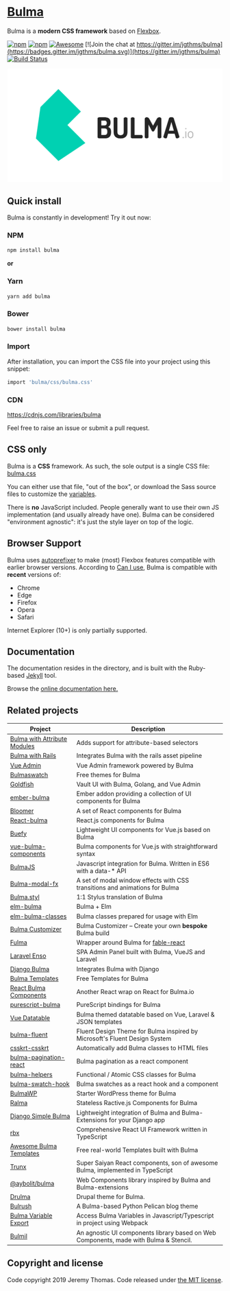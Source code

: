 # [Bulma](https://bulma.io)

Bulma is a **modern CSS framework** based on [Flexbox](https://developer.mozilla.org/en-US/docs/Web/CSS/CSS_Flexible_Box_Layout/Using_CSS_flexible_boxes).

[![npm](https://img.shields.io/npm/v/bulma.svg)][npm-link] [![npm](https://img.shields.io/npm/dm/bulma.svg)][npm-link] [![Awesome][awesome-badge]][awesome-link] [![Join the chat at https://gitter.im/jgthms/bulma](https://badges.gitter.im/jgthms/bulma.svg)](https://gitter.im/jgthms/bulma) [![Build Status](https://travis-ci.org/jgthms/bulma.svg?branch=master)](https://travis-ci.org/jgthms/bulma)

[![Bulma: a Flexbox CSS framework](https://raw.githubusercontent.com/jgthms/bulma/master/docs/images/bulma-banner.png)](https://bulma.io)

## Quick install

Bulma is constantly in development! Try it out now:

### NPM

```sh
npm install bulma
```

**or**

### Yarn

```sh
yarn add bulma
```

### Bower

```sh
bower install bulma
```

### Import

After installation, you can import the CSS file into your project using this snippet:

```sh
import 'bulma/css/bulma.css'
```

### CDN

<https://cdnjs.com/libraries/bulma>

Feel free to raise an issue or submit a pull request.

## CSS only

Bulma is a **CSS** framework. As such, the sole output is a single CSS file: [bulma.css](https://github.com/jgthms/bulma/blob/master/css/bulma.css)

You can either use that file, "out of the box", or download the Sass source files to customize the [variables](https://bulma.io/documentation/overview/variables/).

There is **no** JavaScript included. People generally want to use their own JS implementation (and usually already have one). Bulma can be considered "environment agnostic": it's just the style layer on top of the logic.

## Browser Support

Bulma uses [autoprefixer](https://github.com/postcss/autoprefixer) to make (most) Flexbox features compatible with earlier browser versions. According to [Can I use](https://caniuse.com/#feat=flexbox), Bulma is compatible with **recent** versions of:

- Chrome
- Edge
- Firefox
- Opera
- Safari

Internet Explorer (10+) is only partially supported.

## Documentation

The documentation resides in the <docs> directory, and is built with the Ruby-based [Jekyll](https://jekyllrb.com/) tool.

Browse the [online documentation here.](https://bulma.io/documentation/overview/start/)

## Related projects

Project                                                                             | Description
----------------------------------------------------------------------------------- | -------------------------------------------------------------------------------------
[Bulma with Attribute Modules](https://github.com/j5bot/bulma-attribute-selectors)  | Adds support for attribute-based selectors
[Bulma with Rails](https://github.com/joshuajansen/bulma-rails)                     | Integrates Bulma with the rails asset pipeline
[Vue Admin](https://github.com/vue-bulma/vue-admin)                                 | Vue Admin framework powered by Bulma
[Bulmaswatch](https://github.com/jenil/bulmaswatch)                                 | Free themes for Bulma
[Goldfish](https://github.com/Caiyeon/goldfish)                                     | Vault UI with Bulma, Golang, and Vue Admin
[ember-bulma](https://github.com/open-tux/ember-bulma)                              | Ember addon providing a collection of UI components for Bulma
[Bloomer](https://bloomer.js.org)                                                   | A set of React components for Bulma
[React-bulma](https://github.com/kulakowka/react-bulma)                             | React.js components for Bulma
[Buefy](https://buefy.github.io)                                                    | Lightweight UI components for Vue.js based on Bulma
[vue-bulma-components](https://github.com/vouill/vue-bulma-components)              | Bulma components for Vue.js with straightforward syntax
[BulmaJS](https://github.com/VizuaaLOG/BulmaJS)                                     | Javascript integration for Bulma. Written in ES6 with a data-* API
[Bulma-modal-fx](https://github.com/postare/bulma-modal-fx)                         | A set of modal window effects with CSS transitions and animations for Bulma
[Bulma.styl](https://github.com/log1x/bulma.styl)                                   | 1:1 Stylus translation of Bulma
[elm-bulma](https://github.com/surprisetalk/elm-bulma)                              | Bulma + Elm
[elm-bulma-classes](https://github.com/ahstro/elm-bulma-classes)                    | Bulma classes prepared for usage with Elm
[Bulma Customizer](https://bulma-customizer.bstash.io/)                             | Bulma Customizer – Create your own **bespoke** Bulma build
[Fulma](https://fulma.github.io/Fulma/)                                             | Wrapper around Bulma for [fable-react](https://github.com/fable-compiler/fable-react)
[Laravel Enso](https://github.com/laravel-enso/enso)                                | SPA Admin Panel built with Bulma, VueJS and Laravel
[Django Bulma](https://github.com/timonweb/django-bulma)                            | Integrates Bulma with Django
[Bulma Templates](https://github.com/dansup/bulma-templates)                        | Free Templates for Bulma
[React Bulma Components](https://github.com/couds/react-bulma-components)           | Another React wrap on React for Bulma.io
[purescript-bulma](https://github.com/sectore/purescript-bulma)                     | PureScript bindings for Bulma
[Vue Datatable](https://github.com/laravel-enso/vuedatatable)                       | Bulma themed datatable based on Vue, Laravel & JSON templates
[bulma-fluent](https://mubaidr.github.io/bulma-fluent/)                             | Fluent Design Theme for Bulma inspired by Microsoft's Fluent Design System
[csskrt-csskrt](https://github.com/4d11/csskrt-csskrt)                              | Automatically add Bulma classes to HTML files
[bulma-pagination-react](https://github.com/hipstersmoothie/bulma-pagination-react) | Bulma pagination as a react component
[bulma-helpers](https://github.com/jmaczan/bulma-helpers)                           | Functional / Atomic CSS classes for Bulma
[bulma-swatch-hook](https://github.com/hipstersmoothie/bulma-swatch-hook)           | Bulma swatches as a react hook and a component
[BulmaWP](https://github.com/tomhrtly/BulmaWP)                                      | Starter WordPress theme for Bulma
[Ralma](https://github.com/aldi/ralma)                                              | Stateless Ractive.js Components for Bulma
[Django Simple Bulma](https://github.com/python-discord/django-simple-bulma)        | Lightweight integration of Bulma and Bulma-Extensions for your Django app
[rbx](https://dfee.github.io/rbx)                                                   | Comprehensive React UI Framework written in TypeScript
[Awesome Bulma Templates](https://github.com/aldi/awesome-bulma-templates)          | Free real-world Templates built with Bulma
[Trunx](http://g14n.info/trunx)                                                     | Super Saiyan React components, son of awesome Bulma, implemented in TypeScript
[@aybolit/bulma](https://github.com/web-padawan/aybolit/tree/master/packages/bulma) | Web Components library inspired by Bulma and Bulma-extensions
[Drulma](https://www.drupal.org/project/drulma)                                     | Drupal theme for Bulma.
[Bulrush](https://github.com/textbook/bulrush)                                      | A Bulma-based Python Pelican blog theme
[Bulma Variable Export](https://github.com/service-paradis/bulma-variables-export)  | Access Bulma Variables in Javascript/Typescript in project using Webpack
[Bulmil](https://github.com/gomah/bulmil)                                           | An agnostic UI components library based on Web Components, made with Bulma & Stencil.

## Copyright and license

Code copyright 2019 Jeremy Thomas. Code released under [the MIT license](https://github.com/jgthms/bulma/blob/master/LICENSE).

[awesome-badge]: https://cdn.rawgit.com/sindresorhus/awesome/d7305f38d29fed78fa85652e3a63e154dd8e8829/media/badge.svg
[awesome-link]: https://github.com/awesome-css-group/awesome-css
[npm-link]: https://www.npmjs.com/package/bulma
